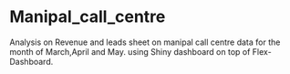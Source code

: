 # Manipal_call_centre
Analysis on Revenue and leads sheet on manipal call centre data for the month of March,April and May.
using Shiny dashboard on top of Flex-Dashboard.
